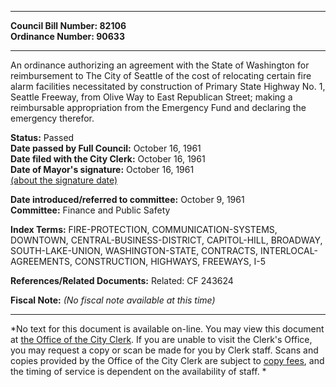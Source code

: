 * * * * *  
  
**Council Bill Number: [](#h0)[](#h2)82106**   
**Ordinance Number: 90633**  
  
* * * * *  
  
An ordinance authorizing an agreement with the State of Washington for reimbursement to The City of Seattle of the cost of relocating certain fire alarm facilities necessitated by construction of Primary State Highway No. 1, Seattle Freeway, from Olive Way to East Republican Street; making a reimbursable appropriation from the Emergency Fund and declaring the emergency therefor.  
  
**Status:** Passed   
**Date passed by Full Council:** October 16, 1961   
**Date filed with the City Clerk:** October 16, 1961   
**Date of Mayor's signature:** October 16, 1961   
[(about the signature date)](/~public/approvaldate.htm)   
  
  
**Date introduced/referred to committee:** October 9, 1961   
**Committee:** Finance and Public Safety   
  
**Index Terms:** FIRE-PROTECTION, COMMUNICATION-SYSTEMS, DOWNTOWN, CENTRAL-BUSINESS-DISTRICT, CAPITOL-HILL, BROADWAY, SOUTH-LAKE-UNION, WASHINGTON-STATE, CONTRACTS, INTERLOCAL-AGREEMENTS, CONSTRUCTION, HIGHWAYS, FREEWAYS, I-5  
  
**References/Related Documents:** Related: CF 243624  
  
**Fiscal Note:** *(No fiscal note available at this time)*  
  
* * * * *  
  
*No text for this document is available on-line. You may view this document at [the Office of the City Clerk](http://www.seattle.gov/leg/clerk/contactUs.htm). If you are unable to visit the Clerk's Office, you may request a copy or scan be made for you by Clerk staff. Scans and copies provided by the Office of the City Clerk are subject to [copy fees](http://clerk.seattle.gov/~public/clerkfees.htm), and the timing of service is dependent on the availability of staff. *  
  
  
